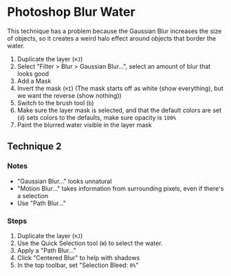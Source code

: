 # Photoshop Blur Water

This technique has a problem because the Gaussian Blur increases the size of objects, so it creates a weird halo effect around objects that border the water.

1. Duplicate the layer (`⌘J`)
2. Select "Filter > Blur > Gaussian Blur...", select an amount of blur that looks good
3. Add a Mask
4. Invert the mask (`⌘I`) (The mask starts off as white (show everything), but we want the reverse (show nothing))
5. Switch to the brush tool (`b`)
6. Make sure the layer mask is selected, and that the default colors are set (`d`) sets colors to the defaults, make sure opacity is `100%`
7. Paint the blurred water visible in the layer mask

## Technique 2

### Notes

- "Gaussian Blur..." looks unnatural
- "Motion Blur..." takes information from surrounding pixels, even if there's a selection
- Use "Path Blur..."

### Steps

1. Duplicate the layer (`⌘J`)
2. Use the Quick Selection tool (`W`) to select the water.
3. Apply a "Path Blur..."
4. Click "Centered Blur" to help with shadows
5. In the top toolbar, set "Selection Bleed: `0%`"